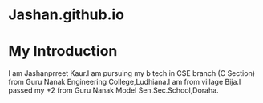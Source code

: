 # Jashan.github.io
# My Introduction
I am Jashanprreet Kaur.I am pursuing my b tech in CSE branch (C Section) from Guru Nanak Engineering College,Ludhiana.I am from village Bija.I passed my +2 from Guru Nanak Model Sen.Sec.School,Doraha.
